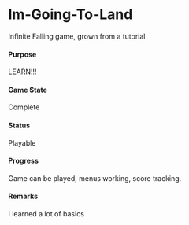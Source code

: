 # Im-Going-To-Land
Infinite Falling game, grown from a tutorial

#### Purpose
LEARN!!! 

#### Game State
Complete

#### Status
Playable

#### Progress
Game can be played, menus working, score tracking. 

#### Remarks
I learned a lot of basics 